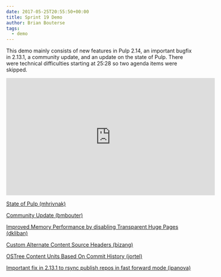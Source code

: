 ```yaml
---
date: 2017-05-25T20:55:50+00:00
title: Sprint 19 Demo
author: Brian Bouterse
tags:
  - demo
---
```

<!-- more -->
This demo mainly consists of new features in Pulp 2.14, an important bugfix in 2.13.1, a community
update, and an update on the state of Pulp. There were technical difficulties starting at 25:28 so
two agenda items were skipped.

<iframe width="560" height="315" src="https://www.youtube.com/embed/7-CjhhxhM2k" frameborder="0" allowfullscreen></iframe>

[State of Pulp (mhrivnak)](http://www.youtube.com/watch?v=7-CjhhxhM2k&t=1m11s)

[Community Update (bmbouter)](http://www.youtube.com/watch?v=7-CjhhxhM2k&t=4m48s)

[Improved Memory Performance by disabling Transparent Huge Pages (dkliban)](http://www.youtube.com/watch?v=7-CjhhxhM2k&t=7m40s)

[Custom Alternate Content Source Headers (bizang)](http://www.youtube.com/watch?v=7-CjhhxhM2k&t=12m53s)

[OSTree Content Units Based On Commit History (jortel)](http://www.youtube.com/watch?v=7-CjhhxhM2k&t=14m30s)

[Important fix in 2.13.1 to rsync publish repos in fast forward mode (ipanova)](http://www.youtube.com/watch?v=7-CjhhxhM2k&t=21m48s)
